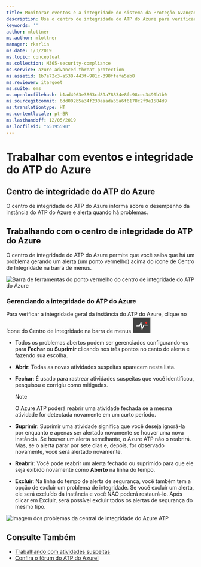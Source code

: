 ```yaml
---
title: Monitorar eventos e a integridade do sistema da Proteção Avançada contra Ameaças do Azure | Microsoft Docs
description: Use o centro de integridade do ATP do Azure para verificar como o serviço do ATP do Azure está funcionando, ser alertado sobre possíveis problemas e exibir eventos de sistema no Visualizador de Eventos.
keywords: ''
author: mlottner
ms.author: mlottner
manager: rkarlin
ms.date: 1/3/2019
ms.topic: conceptual
ms.collection: M365-security-compliance
ms.service: azure-advanced-threat-protection
ms.assetid: 1b7e72c3-a538-443f-981c-398ffafa5ab8
ms.reviewer: itargoet
ms.suite: ems
ms.openlocfilehash: b1ad4963e3863cd89a78834e8fc98cec3490b1b0
ms.sourcegitcommit: 6dd002b5a34f230aaada55a6f6178c2f9e1584d9
ms.translationtype: HT
ms.contentlocale: pt-BR
ms.lasthandoff: 12/05/2019
ms.locfileid: "65195590"
---
```

# <a name="work-with-azure-atp-health-and-events"></a>Trabalhar com eventos e integridade do ATP do Azure

## <a name="azure-atp-health-center"></a>Centro de integridade do ATP do Azure 

O centro de integridade do ATP do Azure informa sobre o desempenho da instância do ATP do Azure e alerta quando há problemas.

## <a name="working-with-the-azure-atp-health-center"></a>Trabalhando com o centro de integridade do ATP do Azure

O centro de integridade do ATP do Azure permite que você saiba que há um problema gerando um alerta (um ponto vermelho) acima do ícone de Centro de Integridade na barra de menus.

![Barra de ferramentas do ponto vermelho do centro de integridade do ATP do Azure](media/atp-health-bar.png)

### <a name="managing-azure-atp-health"></a>Gerenciando a integridade do ATP do Azure
Para verificar a integridade geral da instância do ATP do Azure, clique no ícone do Centro de Integridade na barra de menus ![Ícone do centro de integridade do ATP do Azure](media/atp-red-dot.png)

-   Todos os problemas abertos podem ser gerenciados configurando-os para **Fechar** ou **Suprimir** clicando nos três pontos no canto do alerta e fazendo sua escolha.

-   **Abrir**: Todas as novas atividades suspeitas aparecem nesta lista.

-   **Fechar**: É usado para rastrear atividades suspeitas que você identificou, pesquisou e corrigiu como mitigadas.

    > [!NOTE]
    > O Azure ATP poderá reabrir uma atividade fechada se a mesma atividade for detectada novamente em um curto período.
    
-   **Suprimir**: Suprimir uma atividade significa que você deseja ignorá-la por enquanto e apenas ser alertado novamente se houver uma nova instância. Se houver um alerta semelhante, o Azure ATP não o reabrirá. Mas, se o alerta parar por sete dias e, depois, for observado novamente, você será alertado novamente.

-   **Reabrir**: Você pode reabrir um alerta fechado ou suprimido para que ele seja exibido novamente como **Aberto** na linha do tempo.

-   **Excluir**: Na linha do tempo de alerta de segurança, você também tem a opção de excluir um problema de integridade. Se você excluir um alerta, ele será excluído da instância e você NÃO poderá restaurá-lo. Após clicar em Excluir, será possível excluir todos os alertas de segurança do mesmo tipo.



![Imagem dos problemas da central de integridade do Azure ATP](media/atp-health-issue.png)






## <a name="see-also"></a>Consulte Também

- [Trabalhando com atividades suspeitas](working-with-suspicious-activities.md)
- [Confira o fórum do ATP do Azure!](https://aka.ms/azureatpcommunity)
